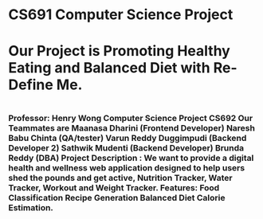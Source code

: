 # CS691 Computer Science Project
<h1>Our Project is Promoting Healthy Eating and Balanced Diet with Re-Define Me.<h1/>
<h3>Professor: Henry Wong
Computer Science Project CS692
Our Teammates are
Maanasa Dharini (Frontend Developer)
Naresh Babu Chinta (QA/tester)
Varun Reddy Duggimpudi (Backend Developer 2)
Sathwik Mudenti (Backend Developer)
Brunda Reddy (DBA)
Project Description : We want to provide a digital health and wellness web application designed to help users shed the pounds and get active, Nutrition Tracker, Water Tracker, Workout and Weight Tracker.
Features:
Food Classification
Recipe Generation
Balanced Diet
Calorie Estimation.<h3/>
